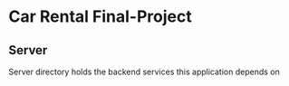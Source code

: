 # Car Rental Final-Project

## Server
Server directory holds the backend services this application depends on
